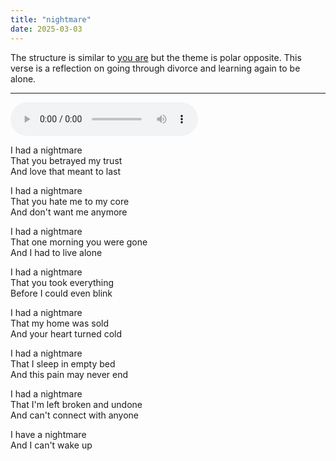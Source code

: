 ```yaml
---
title: "nightmare"
date: 2025-03-03
---
```


The structure is similar to [you are](https://art.orsinium.dev/posts/poetry/you-are/) but the theme is polar opposite. This verse is a reflection on going through divorce and learning again to be alone.

---

<audio controls src="/nightmare.ogg" preload="metadata"></audio>

I had a nightmare  
That you betrayed my trust  
And love that meant to last  

I had a nightmare  
That you hate me to my core  
And don't want me anymore  

I had a nightmare  
That one morning you were gone  
And I had to live alone  

I had a nightmare  
That you took everything  
Before I could even blink  

I had a nightmare  
That my home was sold  
And your heart turned cold  

I had a nightmare  
That I sleep in empty bed  
And this pain may never end  

I had a nightmare  
That I'm left broken and undone  
And can't connect with anyone  

I have a nightmare  
And I can't wake up  
